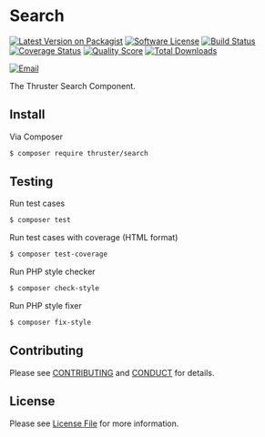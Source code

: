 # Search

[![Latest Version on Packagist][ico-version]][link-packagist]
[![Software License][ico-license]](LICENSE)
[![Build Status][ico-travis]][link-travis]
[![Coverage Status][ico-scrutinizer]][link-scrutinizer]
[![Quality Score][ico-code-quality]][link-code-quality]
[![Total Downloads][ico-downloads]][link-downloads]

[![Email][ico-email]][link-email]

The Thruster Search Component.


## Install

Via Composer

```bash
$ composer require thruster/search
```

## Testing

Run test cases

```bash
$ composer test
```

Run test cases with coverage (HTML format)


```bash
$ composer test-coverage
```

Run PHP style checker

```bash
$ composer check-style
```

Run PHP style fixer

```bash
$ composer fix-style
```

## Contributing

Please see [CONTRIBUTING](CONTRIBUTING.md) and [CONDUCT](CONDUCT.md) for details.


## License

Please see [License File](LICENSE) for more information.

[ico-version]: https://img.shields.io/packagist/v/ThrusterIO/search.svg?style=flat-square
[ico-license]: https://img.shields.io/badge/license-MIT-brightgreen.svg?style=flat-square
[ico-travis]: https://img.shields.io/travis/ThrusterIO/search/master.svg?style=flat-square
[ico-scrutinizer]: https://img.shields.io/scrutinizer/coverage/g/ThrusterIO/search.svg?style=flat-square
[ico-code-quality]: https://img.shields.io/scrutinizer/g/ThrusterIO/search.svg?style=flat-square
[ico-downloads]: https://img.shields.io/packagist/dt/thruster/search.svg?style=flat-square
[ico-email]: https://img.shields.io/badge/email-team@thruster.io-blue.svg?style=flat-square

[link-packagist]: https://packagist.org/packages/thruster/search
[link-travis]: https://travis-ci.org/ThrusterIO/search
[link-scrutinizer]: https://scrutinizer-ci.com/g/ThrusterIO/search/code-structure
[link-code-quality]: https://scrutinizer-ci.com/g/ThrusterIO/search
[link-downloads]: https://packagist.org/packages/thruster/search
[link-email]: mailto:team@thruster.io
